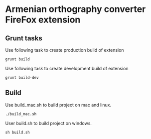 # Armenian orthography converter FireFox extension

## Grunt tasks

Use following task to create production build of extension

    grunt build

Use following task to create development build of extension

    grunt build-dev

## Build 

Use build_mac.sh to build project on mac and linux.

    ./build_mac.sh

User build.sh to build project on windows.

    sh build.sh
